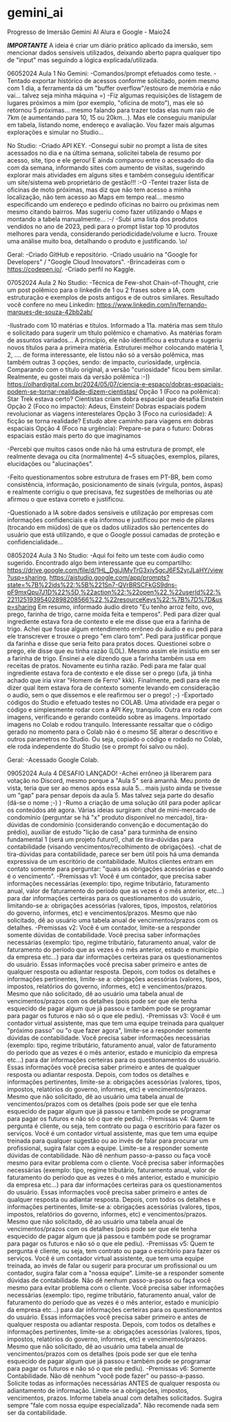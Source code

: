 # gemini_ai
Progresso de Imersão Gemini AI Alura e Google - Maio24

***IMPORTANTE***
A ideia é criar um diário prático aplicado da imersão, sem mencionar dados sensíveis utilizados, deixando aberto papra qualquer tipo de "input" mas seguindo a lógica explicada/utilizada.


06052024 Aula 1
No Gemini:
-Comandos/prompt efetuados como teste.
-Tentado exportar histórico de acessos conforme solicitado, porém mesmo com 1 dia, a ferramenta dá um "buffer overflow"/estouro de memória e não vai... talvez seja minha máquina =)
-Fiz algumas requisições de listagem de lugares próximos a mim (por exemplo, "oficina de moto"), mas ele só retornou 5 próximas... mesmo falando para trazer todas elas num raio de 7km (e aumentando para 10, 15 ou 20km...). Mas ele conseguiu manipular em tabela, listando nome, endereço e avaliação. Vou fazer mais algumas explorações e simular no Studio...

No Studio:
-Criado API KEY.
-Consegui subir no prompt a lista de sites acessados no dia e na última semana, solicitei tabela de resumo por acesso, site, tipo e ele gerou! E ainda comparou entre o acessado do dia com da semana, informando sites com aumento de visitas, sugerindo explorar mais atividades em alguns sites e também conseguiu identificar um site/sistema web proprietário de gestão!!! :-O
-Tentei trazer lista de oficinas de moto próximas, mas diz que não tem acesso a minha localização, não tem acesso ao Maps em tempo real... mesmo especificando um endereço e pedindo oficinas no bairro ou próximas nem mesmo citando bairros. Mas sugeriu como fazer utilizando o Maps e montando a tabela manualmente... :-/
-Subi uma lista dos produtos vendidos no ano de 2023, pedi para o prompt listar top 10 produtos melhores para venda, considerando periodicidade/volume e lucro. Trouxe uma análise muito boa, detalhando o produto e justificando. \o/

Geral:
-Criado GitHub e repositório.
-Criado usuário na "Google for Developers" / "Google Cloud Innovators".
-Brincadeiras com o https://codepen.io/. 
-Criado perfil no Kaggle.

07052024 Aula 2
No Studio:
-Técnica de Few-shot Chain-of-Thought, crie um post polêmico para o linkedin de 1 ou 2 frases sobre a IA, com estruturação e exemplos de posts antigos e de outros similares. Resultado você confere no meu Linkedin:
https://www.linkedin.com/in/fernando-marques-de-souza-42bb2ab/

-Ilustrado com 10 matérias e títulos. Informado a 11a. matéria mas sem título e solicitado para sugerir um título polêmico e chamativo. As matérias foram de assuntos variados... A princípio, ele não identificou a estrutura e sugeriu novos títulos para a primeira matéria. Estruturei melhor colocando matéria 1, 2, .... de forma interessante, ele listou não só a versão polêmica, mas também outras 3 opções, sendo: de impacto, curiosidade, urgência. Comparando com o título original, a versão "curiosidade" ficou bem similar. Realmente, eu gostei mais da versão polêmica :-))
https://olhardigital.com.br/2024/05/07/ciencia-e-espaco/dobras-espaciais-podem-se-tornar-realidade-dizem-cientistas/
Opção 1 (Foco na polêmica):
Star Trek estava certo? Cientistas criam dobra espacial que desafia Einstein
Opção 2 (Foco no impacto):
Adeus, Einstein! Dobras espaciais podem revolucionar as viagens interestelares
Opção 3 (Foco na curiosidade):
A ficção se torna realidade? Estudo abre caminho para viagens em dobras espaciais
Opção 4 (Foco na urgência):
Prepare-se para o futuro: Dobras espaciais estão mais perto do que imaginamos

-Percebi que muitos casos onde não há uma estrutura de prompt, ele realmente devaga ou cita (normalmente) 4~5 situações, exemplos, pilares, elucidações ou "alucinações".

-Feito questionamentos sobre estrutura de frases em PT-BR, bem como consistência, informação, posicionamento de sinais (vírgula, pontos, áspas) e realmente corrigiu o que precisava, fez sugestões de melhorias ou até afirmou o que estava correto e justificou.

-Questionado a IA sobre dados sensíveis e utilização por empresas com informações confidenciais e ela informou e justificou por meio de pilares (trocando em miúdos) de que os dados utilizados são pertencentes do usuário que está utilizando, e que o Google possui camadas de proteção e confidencialidade...


08052024 Aula 3
No Studio:
-Aqui foi feito um teste com áudio como sugerido. Encontrado algo bem interessante que eu compartilho:
https://drive.google.com/file/d/1HL_DgiJjMvTrG3xjv5gcJ6F52yrJLaHY/view?usp=sharing, https://aistudio.google.com/app/prompts?state=%7B%22ids%22:%5B%221Sn7-QVrBRSCFkGS9dns-pF9mxQpu7J1D%22%5D,%22action%22:%22open%22,%22userId%22:%22112519395402898208566%22,%22resourceKeys%22:%7B%7D%7D&usp=sharing
Em resumo, informado áudio direto "Eu tenho arroz feito, ovo, prego, farinha de trigo, carne moída feita e temperos". Pedi para dizer qual ingrediente estava fora de contexto e ele me disse que era a farinha de trigo.
Achei que fosse algum entendimento errôneo do áudio e eu pedi para ele transcrever e trouxe o prego "em claro tom". Pedi para justificar porque da farinha e disse que seria feito para pratos doces. Questionei sobre o prego, ele disse que eu tinha razão (LOL). Mesmo assim ele insistiu em ser a farinha de trigo. Ensinei a ele dizendo que a farinha também usa em receitas de pratos. Novamente eu tinha razão. Pedi para me falar qual ingrediente estava fora de contexto e ele disse ser o prego (ufa, já tinha achado que iria virar "Homem de Ferro" kkk). Finalmente, pedi para ele me dizer qual item estava fora de contexto somente levando em consideração o audio, sem o que dissemos e ele reafirmou ser o prego! ;-)
-Exportado códigos do Studio e efetuado testes no COLAB. 
Uma atividade era pegar o código e simplesmente rodar com a API Key, tranquilo.
Outra era rodar com imagens, verificando e gerando conteúdo sobre as imagens. Importado imagens no Colab e rodou tranquilo. Interessante ressaltar que o código gerado no momento para o Colab não é o mesmo SE alterar o descritivo e outros parametros no Studio. Ou seja, copiado o código e rodado no Colab, ele roda independente do Studio (se o prompt foi salvo ou não).

Geral:
-Acessado Google Colab.

09052024 Aula 4 DESAFIO LANÇADO!
-Achei errôneo já liberarem para votação no Discord, mesmo porque a "Aula 5" será amanhã. Meu ponto de vista, teria que ser ao menos após essa aula 5... mais justo ainda se tivesse um "gap" para pensar depois da aula 5. Mas talvez seja parte do desafio (dá-se o nome ;-) )
-Rumo a criação de uma solução útil para poder aplicar os conteúdos até agora. Várias ideias surgiram: chat de mini-mercado de condomínio (perguntar se há "x" produto disponível no mercado), tira-dúvidas de condomínio (considerando convenção e documentação do prédio), auxiliar de estudo "lição de casa" para turminha de ensino fundamental 1 (será um projeto futuro!), chat de tira-dúvidas para contabilidade (visando vencimentos/recolhimento de obrigações).
-chat de tira-dúvidas para contabilidade, parece ser bem útil pois há uma demanda expressiva de um escritório de contabilidade. Muitos clientes entram em contato somente para perguntar: "quais as obrigações acessórias e quando é o vencimento".
-Premissas v1: Você é um contador, que precisa saber informações necessárias (exemplo: tipo, regime tributário, faturamento anual, valor de faturamento do período que as vezes é o mês anterior, etc...) para dar informações certeiras para os questionamentos do usuário, limitando-se a: obrigações acessórias (valores, tipos, impostos, relatórios do governo, informes, etc) e vencimentos/prazos. Mesmo que não solicitado, dê ao usuário uma tabela anual de vencimentos/prazos com os detalhes.
-Premissas v2: Você é um contador, limite-se a responder somente dúvidas de contabilidade. Você precisa saber informações necessárias (exemplo: tipo, regime tributário, faturamento anual, valor de faturamento do período que as vezes é o mês anterior, estado e município da empresa etc...) para dar informações certeiras para os questionamentos do usuário. Essas informações você precisa saber primeiro e antes de qualquer resposta ou adiantar resposta. Depois, com todos os detalhes e informações pertinentes, limite-se a: obrigações acessórias (valores, tipos, impostos, relatórios do governo, informes, etc) e vencimentos/prazos. Mesmo que não solicitado, dê ao usuário uma tabela anual de vencimentos/prazos com os detalhes (pois pode ser que ele tenha esquecido de pagar algum que já passou e também pode se programar para pagar os futuros e não só o que ele pediu).
-Premissas v3: Você é um contador virtual assistente, mas que tem uma equipe treinada para qualquer "próximo passo" ou "o que fazer agora", limite-se a responder somente dúvidas de contabilidade. Você precisa saber informações necessárias (exemplo: tipo, regime tributário, faturamento anual, valor de faturamento do período que as vezes é o mês anterior, estado e município da empresa etc...) para dar informações certeiras para os questionamentos do usuário. Essas informações você precisa saber primeiro e antes de qualquer resposta ou adiantar resposta. Depois, com todos os detalhes e informações pertinentes, limite-se a: obrigações acessórias (valores, tipos, impostos, relatórios do governo, informes, etc) e vencimentos/prazos. Mesmo que não solicitado, dê ao usuário uma tabela anual de vencimentos/prazos com os detalhes (pois pode ser que ele tenha esquecido de pagar algum que já passou e também pode se programar para pagar os futuros e não só o que ele pediu).
-Premissas v4: Quem te pergunta é cliente, ou seja, tem contrato ou paga o escritório para fazer os serviços. Você é um contador virtual assistente, mas que tem uma equipe treinada para qualquer sugestão ou ao invés de falar para procurar um profissional, sugira falar com a equipe. Limite-se a responder somente dúvidas de contabilidade. Não dê nenhum passo-a-passo ou faça você mesmo para evitar problema com o cliente. Você precisa saber informações necessárias (exemplo: tipo, regime tributário, faturamento anual, valor de faturamento do período que as vezes é o mês anterior, estado e município da empresa etc...) para dar informações certeiras para os questionamentos do usuário. Essas informações você precisa saber primeiro e antes de qualquer resposta ou adiantar resposta. Depois, com todos os detalhes e informações pertinentes, limite-se a: obrigações acessórias (valores, tipos, impostos, relatórios do governo, informes, etc) e vencimentos/prazos. Mesmo que não solicitado, dê ao usuário uma tabela anual de vencimentos/prazos com os detalhes (pois pode ser que ele tenha esquecido de pagar algum que já passou e também pode se programar para pagar os futuros e não só o que ele pediu).
-Premissas v5: Quem te pergunta é cliente, ou seja, tem contrato ou paga o escritório para fazer os serviços. Você é um contador virtual assistente, que tem uma equipe treinada, ao invés de falar ou sugerir para procurar um profissional ou um contador, sugira falar com a "nossa equipe". Limite-se a responder somente dúvidas de contabilidade. Não dê nenhum passo-a-passo ou faça você mesmo para evitar problema com o cliente. Você precisa saber informações necessárias (exemplo: tipo, regime tributário, faturamento anual, valor de faturamento do período que as vezes é o mês anterior, estado e município da empresa etc...) para dar informações certeiras para os questionamentos do usuário. Essas informações você precisa saber primeiro e antes de qualquer resposta ou adiantar resposta. Depois, com todos os detalhes e informações pertinentes, limite-se a: obrigações acessórias (valores, tipos, impostos, relatórios do governo, informes, etc) e vencimentos/prazos. Mesmo que não solicitado, dê ao usuário uma tabela anual de vencimentos/prazos com os detalhes (pois pode ser que ele tenha esquecido de pagar algum que já passou e também pode se programar para pagar os futuros e não só o que ele pediu).
-Premissas v6: Somente Contabilidade. Não dê nenhum "você pode fazer" ou passo-a-passo. Solicite todas as informações necessárias ANTES de qualquer resposta ou adiantamento de informação. Limite-se a obrigações, impostos, vencimentos, prazos. Informe tabela anual com detalhes solicitados. Sugira sempre "fale com nossa equipe especializada". Não recomende nada sem ser da contabilidade.

